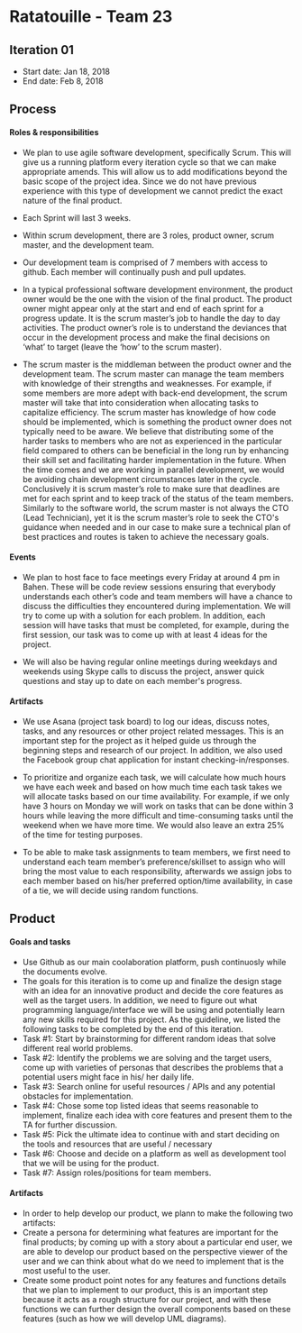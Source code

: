 # Ratatouille - Team 23

## Iteration 01

 * Start date: Jan 18, 2018
 * End date: Feb 8, 2018

## Process

#### Roles & responsibilities

* We plan to use agile software development, specifically Scrum. This will give us a running platform every iteration cycle so that we can make appropriate amends. This will allow us to add modifications beyond the basic scope of the project idea. Since we do not have previous experience with this type of development we cannot predict the exact nature of the final product.

* Each Sprint will last 3 weeks. 

* Within scrum development, there are 3 roles, product owner, scrum master, and the development team.

* Our development team is comprised of 7 members with access to github. Each member will continually push and pull updates.

* In a typical professional software development environment, the product owner would be the one with the vision of the final product. The product owner might appear only at the start and end of each sprint for a progress update. It is the scrum master’s job to handle the day to day activities. The product owner’s role is to understand the deviances that occur in the development process and make the final decisions on ‘what’ to target (leave the ‘how’ to the scrum master). 

* The scrum master is the middleman between the product owner and the development team. The scrum master can manage the team members with knowledge of their strengths and weaknesses. For example, if some members are more adept with back-end development, the scrum master will take that into consideration when allocating tasks to capitalize efficiency. The scrum master has knowledge of how code should be implemented, which is something the product owner does not typically need to be aware. We believe that distributing some of the harder tasks to members who are not as experienced in the particular field compared to others can be beneficial in the long run by enhancing their skill set and facilitating harder implementation in the future. When the time comes and we are working in parallel development, we would be avoiding chain development circumstances later in the cycle. Conclusively it is scrum master’s role to make sure that deadlines are met for each sprint and to keep track of the status of the team members. Similarly to the software world, the scrum master is not always the CTO (Lead Technician), yet it is the scrum master’s role to seek the CTO's guidance when needed and in our case to make sure a technical plan of best practices and routes is taken to achieve the necessary goals.



#### Events

* We plan to host face to face meetings every Friday at around 4 pm in Bahen. These will be code review sessions ensuring that everybody understands each other’s code and team members will have a chance to discuss the difficulties they encountered during implementation. We will try to come up with a solution for each problem. In addition, each session will have tasks that must be completed, for example, during the first session, our task was to come up with at least 4 ideas for the project.


* We will also be having regular online meetings during weekdays and weekends using Skype calls to discuss the project, answer quick questions and stay up to date on each member's progress.

#### Artifacts

* We use Asana (project task board) to log our ideas, discuss notes, tasks, and any resources or other project related messages. This is an important step for the project as it helped guide us through the beginning steps and research of our project. In addition, we also used the Facebook group chat application for instant checking-in/responses.

* To prioritize and organize each task, we will calculate how much hours we have each week and based on how much time each task takes we will allocate tasks based on our time availability. For example, if we only have 3 hours on Monday we will work on tasks that can be done within 3 hours while leaving the more difficult and time-consuming tasks until the weekend when we have more time. We would also leave an extra 25% of the time for testing purposes.

* To be able to make task assignments to team members, we first need to understand each team member’s preference/skillset to assign who will bring the most value to each responsibility, afterwards we assign jobs to each member based on his/her preferred option/time availability, in case of a tie, we will decide using random functions.


## Product

#### Goals and tasks
* Use Github as our main coolaboration platform, push continuosly while the documents evolve.
* The goals for this iteration is to come up and finalize the design stage with an idea for an innovative product and decide the core features as well as the target users. In addition, we need to figure out what programming language/interface we will be using and potentially learn any new skills required for this project. As the guideline, we listed the following tasks to be completed by the end of this iteration.
* Task #1: Start by brainstorming for different random ideas that solve different real world problems. 
* Task #2: Identify the problems we are solving and the target users, come up with varieties of personas that describes the problems that a potential users might face in his/ her daily life. 
* Task #3: Search online for useful resources / APIs and any potential obstacles for implementation.
* Task #4: Chose some top listed ideas that seems reasonable to implement, finalize each idea with core features and present them to the TA for further discussion.
* Task #5: Pick the ultimate idea to continue with and start deciding on the tools and resources that are useful / necessary
* Task #6: Choose and decide on a platform as well as development tool that we will be using for the product.
* Task #7: Assign roles/positions for team members.

#### Artifacts
* In order to help develop our product, we plann to make the following two artifacts:
* Create a persona for determining what features are important for the final products; by coming up with a story about a particular end user, we are able to develop our product based on the perspective viewer of the user and we can think about what do we need to implement that is the most useful to the user. 
* Create some product point notes for any features and functions details that we plan to implement to our product, this is an important step because it acts as a rough structure for our project, and with these functions we can further design the overall components based on these features (such as how we will develop UML diagrams).

